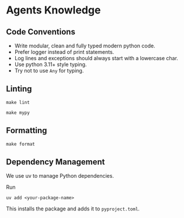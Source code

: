# Agents Knowledge

## Code Conventions

- Write modular, clean and fully typed modern python code.
- Prefer logger instead of print statements.
- Log lines and exceptions should always start with a lowercase char.
- Use python 3.11+ style typing.
- Try not to use `Any` for typing.


## Linting
```
make lint
```

```
make mypy
```

## Formatting


```
make format
```

## Dependency Management

We use uv to manage Python dependencies.

Run

```
uv add <your-package-name>
```

This installs the package and adds it to `pyproject.toml`.

